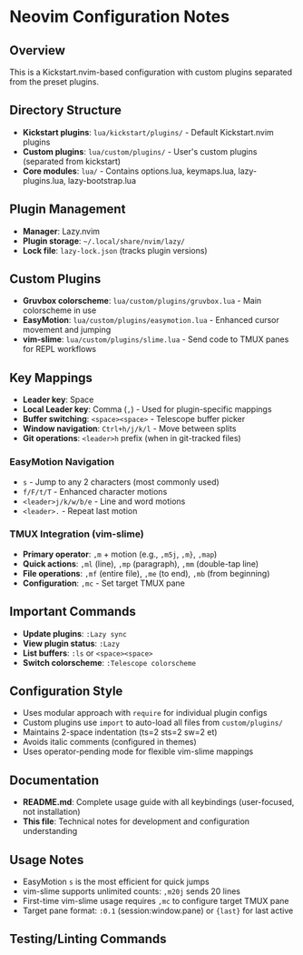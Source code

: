 # Neovim Configuration Notes

## Overview
This is a Kickstart.nvim-based configuration with custom plugins separated from the preset plugins.

## Directory Structure
- **Kickstart plugins**: `lua/kickstart/plugins/` - Default Kickstart.nvim plugins
- **Custom plugins**: `lua/custom/plugins/` - User's custom plugins (separated from kickstart)
- **Core modules**: `lua/` - Contains options.lua, keymaps.lua, lazy-plugins.lua, lazy-bootstrap.lua

## Plugin Management
- **Manager**: Lazy.nvim
- **Plugin storage**: `~/.local/share/nvim/lazy/`
- **Lock file**: `lazy-lock.json` (tracks plugin versions)

## Custom Plugins
- **Gruvbox colorscheme**: `lua/custom/plugins/gruvbox.lua` - Main colorscheme in use
- **EasyMotion**: `lua/custom/plugins/easymotion.lua` - Enhanced cursor movement and jumping
- **vim-slime**: `lua/custom/plugins/slime.lua` - Send code to TMUX panes for REPL workflows

## Key Mappings
- **Leader key**: Space
- **Local Leader key**: Comma (`,`) - Used for plugin-specific mappings
- **Buffer switching**: `<space><space>` - Telescope buffer picker
- **Window navigation**: `Ctrl+h/j/k/l` - Move between splits
- **Git operations**: `<leader>h` prefix (when in git-tracked files)

### EasyMotion Navigation
- `s` - Jump to any 2 characters (most commonly used)
- `f/F/t/T` - Enhanced character motions
- `<leader>j/k/w/b/e` - Line and word motions
- `<leader>.` - Repeat last motion

### TMUX Integration (vim-slime)
- **Primary operator**: `,m` + motion (e.g., `,m5j`, `,m}`, `,map`)
- **Quick actions**: `,ml` (line), `,mp` (paragraph), `,mm` (double-tap line)
- **File operations**: `,mf` (entire file), `,me` (to end), `,mb` (from beginning)
- **Configuration**: `,mc` - Set target TMUX pane

## Important Commands
- **Update plugins**: `:Lazy sync`
- **View plugin status**: `:Lazy`
- **List buffers**: `:ls` or `<space><space>`
- **Switch colorscheme**: `:Telescope colorscheme`

## Configuration Style
- Uses modular approach with `require` for individual plugin configs
- Custom plugins use `import` to auto-load all files from `custom/plugins/`
- Maintains 2-space indentation (ts=2 sts=2 sw=2 et)
- Avoids italic comments (configured in themes)
- Uses operator-pending mode for flexible vim-slime mappings

## Documentation
- **README.md**: Complete usage guide with all keybindings (user-focused, not installation)
- **This file**: Technical notes for development and configuration understanding

## Usage Notes
- EasyMotion `s` is the most efficient for quick jumps
- vim-slime supports unlimited counts: `,m20j` sends 20 lines
- First-time vim-slime usage requires `,mc` to configure target TMUX pane
- Target pane format: `:0.1` (session:window.pane) or `{last}` for last active

## Testing/Linting Commands
<!-- Add project-specific commands when discovered -->
<!-- Example: npm run lint, npm run typecheck, etc. -->